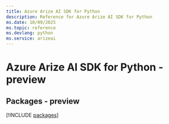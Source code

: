 ```yaml
---
title: Azure Arize AI SDK for Python
description: Reference for Azure Arize AI SDK for Python
ms.date: 10/09/2025
ms.topic: reference
ms.devlang: python
ms.service: arizeai
---
```

# Azure Arize AI SDK for Python - preview
## Packages - preview
[!INCLUDE [packages](arize-ai-index.md)]